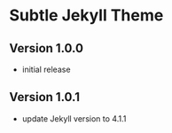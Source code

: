 # Subtle Jekyll Theme

## Version 1.0.0

- initial release

## Version 1.0.1

- update Jekyll version to 4.1.1